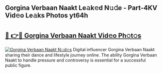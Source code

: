 ## Gorgina Verbaan Naakt Le𝚊k𝚎d N𝚞𝚍e - Part-4KV Vid𝚎o Le𝚊ks Photos yt64h

# <h2><a href="http://fb5uaa.evod.top/?m=Gorgina+Verbaan+Naakt">🔗 👉🔴 Gorgina Verbaan Naakt Vid𝚎o Ph𝚘t𝚘s</a></h2>

[![Gorgina Verbaan Naakt N𝚞d𝚎s](https://i.imgur.com/8V9OHl7.gif)](http://fb5uaa.evod.top/?m=Gorgina+Verbaan+Naakt)
Digital influencer Gorgina Verbaan Naakt sharing their dance and lifestyle journey online. The ability Gorgina Verbaan Naakt to handle pressure and controversy is essential for a successful public figure. 
